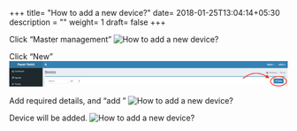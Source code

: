 +++
title= "How to add a new device?"
date= 2018-01-25T13:04:14+05:30
description = ""
weight= 1
draft= false
+++

Click “Master management”
![How to add a new device?](/images/device_and_device_categories/how_to_add_a_new_device/go_to_master_management.png)

Click “New”
![How to add a new device?](/images/device_and_device_categories/how_to_add_a_new_device/click_new.png) 

Add required details, and “add ”
![How to add a new device?](/images/device_and_device_categories/how_to_add_a_new_device/add_device_details_and_add.png)

Device will be added.
![How to add a new device?](/images/device_and_device_categories/how_to_add_a_new_device/device_will_be_added.png)
